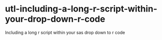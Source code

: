 # utl-including-a-long-r-script-within-your-drop-down-r-code
Including a long r script within your sas drop down to r code
